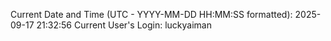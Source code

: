 Current Date and Time (UTC - YYYY-MM-DD HH:MM:SS formatted): 2025-09-17 21:32:56
Current User's Login: luckyaiman

